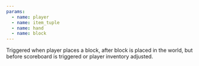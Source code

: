```yaml
---
params:
  - name: player
  - name: item_tuple
  - name: hand
  - name: block
---
```


Triggered when player places a block, after block is placed in the world, but
before scoreboard is triggered or player inventory adjusted.
